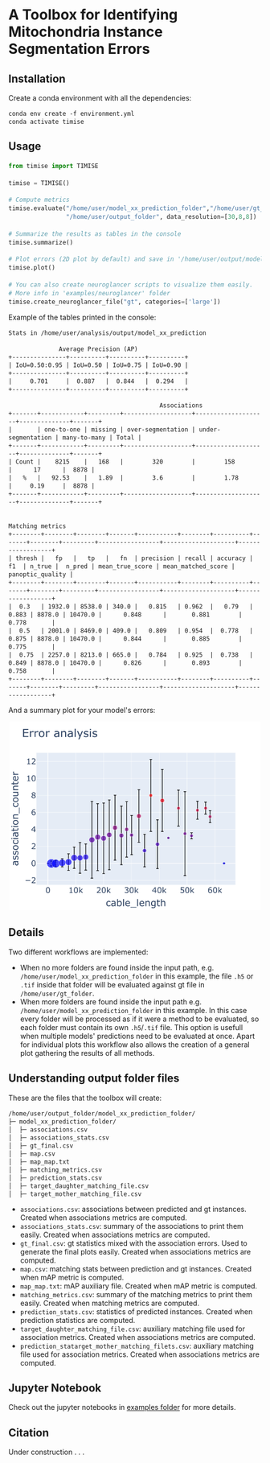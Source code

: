 # A **T**oolbox for **I**dentifying **M**itochondria **I**nstance **S**egmentation **E**rrors

## Installation
Create a conda environment with all the dependencies:
```shell
conda env create -f environment.yml
conda activate timise
```

## Usage

```python
from timise import TIMISE

timise = TIMISE()

# Compute metrics
timise.evaluate("/home/user/model_xx_prediction_folder","/home/user/gt_folder", 
                "/home/user/output_folder", data_resolution=[30,8,8])

# Summarize the results as tables in the console
timise.summarize() 

# Plot errors (2D plot by default) and save in '/home/user/output/model_xx_prediction_folder'
timise.plot() 

# You can also create neuroglancer scripts to visualize them easily. 
# More info in 'examples/neuroglancer' folder
timise.create_neuroglancer_file("gt", categories=['large'])
```

Example of the tables printed in the console:

```
Stats in /home/user/analysis/output/model_xx_prediction

              Average Precision (AP)
+---------------+----------+----------+----------+
| IoU=0.50:0.95 | IoU=0.50 | IoU=0.75 | IoU=0.90 |
+---------------+----------+----------+----------+
|     0.701     |  0.887   |  0.844   |  0.294   |
+---------------+----------+----------+----------+

                                          Associations
+-------+------------+---------+-------------------+--------------------+--------------+-------+
|       | one-to-one | missing | over-segmentation | under-segmentation | many-to-many | Total |
+-------+------------+---------+-------------------+--------------------+--------------+-------+
| Count |    8215    |   168   |        320        |        158         |      17      |  8878 |
|   %   |   92.53    |   1.89  |        3.6        |        1.78        |     0.19     |  8878 |
+-------+------------+---------+-------------------+--------------------+--------------+-------+

                                                                     Matching metrics
+--------+--------+--------+-------+-----------+--------+----------+-------+--------+---------+-----------------+--------------------+------------------+
| thresh |   fp   |   tp   |   fn  | precision | recall | accuracy |   f1  | n_true |  n_pred | mean_true_score | mean_matched_score | panoptic_quality |
+--------+--------+--------+-------+-----------+--------+----------+-------+--------+---------+-----------------+--------------------+------------------+
|  0.3   | 1932.0 | 8538.0 | 340.0 |   0.815   | 0.962  |   0.79   | 0.883 | 8878.0 | 10470.0 |      0.848      |       0.881        |      0.778       |
|  0.5   | 2001.0 | 8469.0 | 409.0 |   0.809   | 0.954  |  0.778   | 0.875 | 8878.0 | 10470.0 |      0.844      |       0.885        |      0.775       |
|  0.75  | 2257.0 | 8213.0 | 665.0 |   0.784   | 0.925  |  0.738   | 0.849 | 8878.0 | 10470.0 |      0.826      |       0.893        |      0.758       |
+--------+--------+--------+-------+-----------+--------+----------+-------+--------+---------+-----------------+--------------------+------------------+
```

And a summary plot for your model's errors:

<p align="center">
  <img src="https://github.com/danifranco/TIMISE/blob/main/examples/img/plot_error_example.png" alt="summary_plot" width="500"/>
</p>

## Details
Two different workflows are implemented:
- When no more folders are found inside the input path, e.g. ``/home/user/model_xx_prediction_folder`` in this example, the file ``.h5`` or ``.tif`` inside that folder will be evaluated against gt file in ``/home/user/gt_folder``.
- When more folders are found inside the input path e.g. ``/home/user/model_xx_prediction_folder`` in this example. In this case every folder will be processed as if it were a method to be evaluated, so each folder must contain its own ``.h5``/``.tif`` file. This option is usefull when multiple models' predictions need to be evaluated at once. Apart for individual plots this workflow also allows the creation of a general plot gathering the results of all methods.

## Understanding output folder files
These are the files that the toolbox will create:

```shell
/home/user/output_folder/model_xx_prediction_folder/
├─ model_xx_prediction_folder/
│  ├─ associations.csv
│  ├─ associations_stats.csv
│  ├─ gt_final.csv
│  ├─ map.csv
│  ├─ map_map.txt
│  ├─ matching_metrics.csv
│  ├─ prediction_stats.csv
│  ├─ target_daughter_matching_file.csv
│  ├─ target_mother_matching_file.csv
```

- ``associations.csv``: associations between predicted and gt instances. Created when associations metrics are computed. 
- ``associations_stats.csv``: summary of the associations to print them easily. Created when associations metrics are computed. 
- ``gt_final.csv``: gt statistics mixed with the association errors. Used to generate the final plots easily. Created when associations metrics are computed. 
- ``map.csv``: matching stats between prediction and gt instances. Created when mAP metric is computed.  
- ``map_map.txt``: mAP auxiliary file. Created when mAP metric is computed. 
- ``matching_metrics.csv``: summary of the matching metrics to print them easily. Created when matching metrics are computed.  
- ``prediction_stats.csv``: statistics of predicted instances. Created when prediction statistics are computed.  
- ``target_daughter_matching_file.csv``: auxiliary matching file used for association metrics. Created when associations metrics are computed. 
- ``prediction_statarget_mother_matching_filets.csv``: auxiliary matching file used for association metrics. Created when associations metrics are computed. 

## Jupyter Notebook
Check out the jupyter notebooks in [examples folder](https://github.com/dfranco/TIMISE/tree/main/examples) for more details.

## Citation
Under construction . . .
